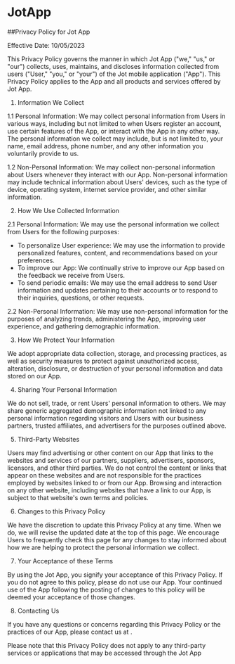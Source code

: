 # JotApp

##Privacy Policy for Jot App

Effective Date: 10/05/2023

This Privacy Policy governs the manner in which Jot App ("we," "us," or "our") collects, uses, maintains, and discloses information collected from users ("User," "you," or "your") of the Jot mobile application ("App"). This Privacy Policy applies to the App and all products and services offered by Jot App.

1. Information We Collect

1.1 Personal Information:
We may collect personal information from Users in various ways, including but not limited to when Users register an account, use certain features of the App, or interact with the App in any other way. The personal information we collect may include, but is not limited to, your name, email address, phone number, and any other information you voluntarily provide to us.

1.2 Non-Personal Information:
We may collect non-personal information about Users whenever they interact with our App. Non-personal information may include technical information about Users' devices, such as the type of device, operating system, internet service provider, and other similar information.

2. How We Use Collected Information

2.1 Personal Information:
We may use the personal information we collect from Users for the following purposes:

- To personalize User experience: We may use the information to provide personalized features, content, and recommendations based on your preferences.
- To improve our App: We continually strive to improve our App based on the feedback we receive from Users.
- To send periodic emails: We may use the email address to send User information and updates pertaining to their accounts or to respond to their inquiries, questions, or other requests.

2.2 Non-Personal Information:
We may use non-personal information for the purposes of analyzing trends, administering the App, improving user experience, and gathering demographic information.

3. How We Protect Your Information

We adopt appropriate data collection, storage, and processing practices, as well as security measures to protect against unauthorized access, alteration, disclosure, or destruction of your personal information and data stored on our App.

4. Sharing Your Personal Information

We do not sell, trade, or rent Users' personal information to others. We may share generic aggregated demographic information not linked to any personal information regarding visitors and Users with our business partners, trusted affiliates, and advertisers for the purposes outlined above.

5. Third-Party Websites

Users may find advertising or other content on our App that links to the websites and services of our partners, suppliers, advertisers, sponsors, licensors, and other third parties. We do not control the content or links that appear on these websites and are not responsible for the practices employed by websites linked to or from our App. Browsing and interaction on any other website, including websites that have a link to our App, is subject to that website's own terms and policies.

6. Changes to this Privacy Policy

We have the discretion to update this Privacy Policy at any time. When we do, we will revise the updated date at the top of this page. We encourage Users to frequently check this page for any changes to stay informed about how we are helping to protect the personal information we collect.

7. Your Acceptance of these Terms

By using the Jot App, you signify your acceptance of this Privacy Policy. If you do not agree to this policy, please do not use our App. Your continued use of the App following the posting of changes to this policy will be deemed your acceptance of those changes.

8. Contacting Us

If you have any questions or concerns regarding this Privacy Policy or the practices of our App, please contact us at <email to follow>.

Please note that this Privacy Policy does not apply to any third-party services or applications that may be accessed through the Jot App
